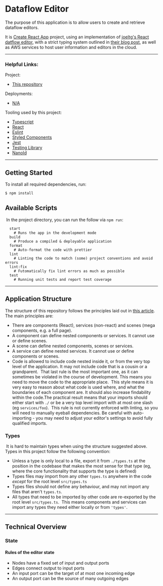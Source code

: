# Dataflow Editor

The purpose of this application is to allow users to create and retrieve dataflow editors.

It is [Create React App](https://github.com/facebook/create-react-app) project, using an implementation of [joeltg's React datflow editor](https://github.com/joeltg/react-dataflow-editor),
with a strict typing system outlined in [their blog post](https://research.protocol.ai/blog/2021/designing-a-dataflow-editor-with-typescript-and-react/), as well as AWS services to host user information and editors in the cloud.

---

### Helpful Links:

Project:

- [This repository](https://github.com/maxPiroddi/dataflow)

Deployments:

- [N/A]()

Tooling used by this project:

- [Typescript](https://www.typescriptlang.org/)
- [React](https://reactjs.org/)
- [Eslint](https://eslint.org/)
- [Styled Components](https://styled-components.com/)
- [Jest](https://jestjs.io/)
- [Testing Library](https://testing-library.com/docs/react-testing-library/intro/)
- [NanoId](https://github.com/ai/nanoid)

---

## Getting Started

To install all required dependencies, run:

```
$ npm install
```

## Available Scripts

​
In the project directory, you can run the follow via `npm run`:
​

```
  start
    # Runs the app in the development mode
  build
    # Produce a compiled & deployable application
  format
    # Auto-format the code with prettier
  lint
    # Linting the code to match (some) project conventions and avoid errors
  lint:fix
    # Futomatically fix lint errors as much as possible
  test
    # Running unit tests and report test coverage
```

---

## Application Structure

The structure of this repository follows the principles laid out in [this article](https://medium.com/@alexmngn/how-to-better-organize-your-react-applications-2fd3ea1920f1).
​
The main principles are:
​

- There are components (React), services (non-react) and scenes (mega
  components, e.g. a full page).
- A component can define nested components or services. It cannot use or
  define scenes.
- A scene can define nested components, scenes or services.
- A service can define nested services. It cannot use or define components or
  scenes.
- Code is allowed to include code nested inside it, or from the very top
  level of the application. It may not include code that is a cousin or a
  grandparent.
  ​
  That last rule is the most important one, as it can sometimes be violated in
  the course of development. This means you need to move the code to the appropriate place.
  ​
  This style means it is very easy to reason about what code is used where, and
  what the boundaries of each component are. It should also increase
  findability within the code.
  ​
  The practical result means that your imports should either start with `./`
  or be a very top level import with at most one slash (eg `services/foo`).
  ​
  This rule is not currently enforced with linting, so you will need to
  manually eyeball dependencies. Be careful with auto-importing - you may need
  to adjust your editor's settings to avoid fully qualified imports.

### Types

​
It is hard to maintain types when using the structure suggested above. Types
in this project follow the following convention:
​

- Unless a type is only local to a file, export it from `./types.ts` at the
  position in the codebase that makes the most sense for that type (eg, where
  the core functionality that supports the type is defined)
- Types files may import from any other `types.ts` anywhere in the code
  _except_ for the root level `src/types.ts`
- Types files should not define any behaviour, and may not import any files
  that aren't `types.ts`.
- All types that need to be imported by other code are re-exported by the
  root level `src/types.ts`.
  ​
  This means components and services can import any types they need either
  locally or from `'types'`.

---

## Technical Overview

### State

#### Rules of the editor state

- Nodes have a fixed set of input and output ports
- Edges connect output to input ports
- An input port can be the target of at most one incoming edge
- An output port can be the source of many outgoing edges
